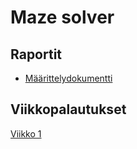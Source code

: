# Maze solver

## Raportit

* [Määrittelydokumentti](https://github.com/Viltska/maze-solver/blob/master/Dokumentit/maarittely.md)

## Viikkopalautukset

[Viikko 1](https://github.com/Viltska/maze-solver/blob/master/Palautukset/viikko1.md)





